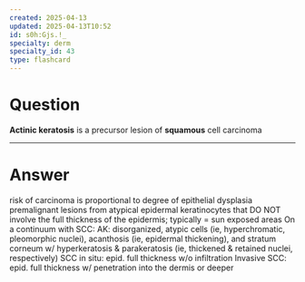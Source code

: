 ```yaml
---
created: 2025-04-13
updated: 2025-04-13T10:52
id: s0h:Gjs.!_
specialty: derm
specialty_id: 43
type: flashcard
---
```


# Question
**Actinic keratosis** is a precursor lesion of **squamous** cell carcinoma

---

# Answer
risk of carcinoma is proportional to degree of epithelial dysplasia    premalignant lesions from atypical epidermal keratinocytes that DO NOT involve the full thickness of the epidermis; typically = sun exposed areas     On a continuum with SCC:  AK: disorganized, atypic cells (ie, hyperchromatic, pleomorphic nuclei), acanthosis (ie, epidermal thickening), and stratum corneum w/ hyperkeratosis & parakeratosis (ie, thickened & retained nuclei, respectively)  SCC in situ: epid. full thickness w/o infiltration  Invasive SCC: epid. full thickness w/ penetration into the dermis or deeper